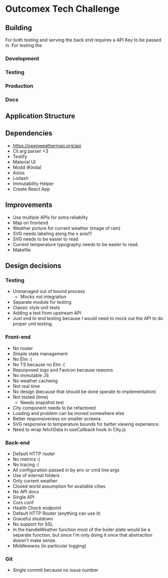 # Outcomex Tech Challenge

## Building

For both testing and serving the back end requires a API Key to be passed in. For testing the 

### Development

### Testing

### Production

### Docs

## Application Structure

## Dependencies

- https://openweathermap.org/api
- Cli arg parser <3
- Testify
- Material UI
- Modd (Kinda)
- Axios
- Lodash
- Immutability Helper
- Create React App

## Improvements 

- Use multiple APIs for extra reliablity
- Map on frontend
- Weather picture for current weather (image of rain)
- SVG needs labeling along the x axis!!!
- SVG needs to be easier to read
- Current temperature typography needs to be easier to read.
- Makefile

## Design decisions

### Testing

- Unmanaged out of bound process
  - Mocks not integration
- Separate module for testing
- Classic style unit tests
- Adding a test from upstream API
- Just end to end testing because I would need to mock out the API to do proper unit testing.

### Front-end

- No router
- Simple state management 
- No Elm :(
- No TS because no Elm :(
- Repurposed logo and Favicon because reasons
- No immutable JS
- No weather cacheing
- Not real time
- No design (because that should be done sperate to implementation)
- Not tested (time)
  - Needs snapshot test
- City component needs to be refactored
- Loading and problem can be moved somewhere else
- Better responsiveness on smaller screens
- SVG responsive to temperature bounds for better viewing experience.
- Need to wrap fetchData in useCallback hook in City.js

### Back-end 

- Default HTTP router
- No metrics :(
- No tracing :(
- All configuration passed in by env or cmd line args
- Use of internal folders
- Only current weather
- Closed world assumption for available cities
- No API docs
- Single API
- Cors conf
- Health Check endpoint
- Default HTTP Router (anything can use it)
- Graceful shutdown 
- No support for SSL
- In the handleWeather function most of the boiler plate would be a separate function, but since I'm only doing it once that abstraction doesn't make sense.
- Middlewares (in particular logging)

### Git 

- Single commit because no issue number
